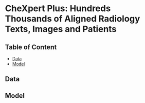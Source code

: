 # CheXpert Plus: Hundreds Thousands of Aligned Radiology Texts, Images and Patients

## Table of Content

- [Data](#data)
- [Model](#model)

## Data


## Model

